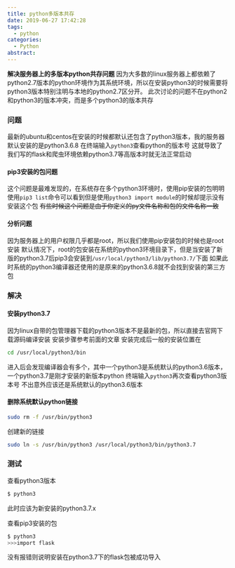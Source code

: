```yaml
---
title: python多版本共存
date: 2019-06-27 17:42:28
tags:
  - python
categories:
  - Python
abstract:
---
```


**解决服务器上的多版本python共存问题**
因为大多数的linux服务器上都依赖了python2.7版本的python环境作为其系统环境，所以在安装python3的时候需要将python3版本特别注明与本地的python2.7区分开。
此次讨论的问题不在python2和python3的版本冲突，而是多个python3的版本共存

<!--more-->

### 问题

最新的ubuntu和centos在安装的时候都默认还包含了python3版本，我的服务器默认安装的是python3.6.8
在终端输入`python3`查看python的版本号
这就导致了我们写的flask和爬虫环境依赖python3.7等高版本时就无法正常启动

#### pip3安装的包问题

这个问题是最难发现的，在系统存在多个python3环境时，使用pip安装的包明明使用`pip3 list`命令可以看到但是使用`python3 import module`的时候却提示没有安装这个包
~~有些时候这个问题是由于你定义的py文件名称和包的文件名称一致~~

#### 分析问题

因为服务器上的用户权限几乎都是root，所以我们使用pip安装包的时候也是root安装
默认情况下，root的包安装在系统的python3环境目录下，但是当安装了新版的python3.7后pip3会安装到`/usr/local/python3/lib/python3.7/`下面
如果此时系统的python3编译器还使用的是原来的python3.6.8就不会找到安装的第三方包

### 解决

#### 安装python3.7

因为linux自带的包管理器下载的python3版本不是最新的包，所以直接去官网下载源码编译安装
安装步骤参考前面的文章
安装完成后一般的安装位置在

```sh
cd /usr/local/python3/bin
```

进入后会发现编译器会有多个，其中一个python3是系统默认的python3.6版本，一个python3.7是刚才安装的新版本python
终端输入`python3`再次查看python3版本号
不出意外应该还是系统默认的python3.6版本

#### 删除系统默认python链接

```sh
sudo rm -f /usr/bin/python3
```

创建新的链接

```sh
sudo ln -s /usr/bin/python3 /usr/local/python3/bin/python3.7
```

### 测试

查看python3版本

```sh
$ python3
```

此时应该为新安装的python3.7.x

查看pip3安装的包

```sh
$ python3
>>>import flask
```

没有报错则说明安装在python3.7下的flask包被成功导入